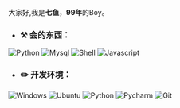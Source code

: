 大家好,我是**七鱼**，**99年**的Boy。

-  ### :hammer_and_pick: **会的东西：**

![Python](https://img.shields.io/badge/-Python-3776AB?style=flat-square&logo=Python&logoColor=white) ![Mysql](https://img.shields.io/badge/-Mysql-3776AB?style=flat-square&logo=Mysql&logoColor=white) ![Shell](https://img.shields.io/badge/-Shell-3776AB?style=flat-square&logo=Shell&logoColor=white) ![Javascript](https://img.shields.io/badge/-Javascript-3776AB?style=flat-square&logo=Javascript&logoColor=white)


- ### :pencil2: **开发环境：**

 ![Windows](https://img.shields.io/badge/-Windows_11-0078D6?style=flat-square&logo=windows&logoColor=white) ![Ubuntu](https://img.shields.io/badge/-Ubuntu-0078D6?style=flat-square&logo=Ubuntu&logoColor=white) ![Python](https://img.shields.io/badge/-Python_3.10-0078D6?style=flat-square&logo=Python&logoColor=white) ![Pycharm](https://img.shields.io/badge/-Pycharm-007ACC?style=flat-square&logo=Pycharm&logoColor=white) ![Git](https://img.shields.io/badge/-Git-F05032?style=flat-square&logo=git&logoColor=white)

<!--
**3293406747/3293406747** is a ✨ _special_ ✨ repository because its `README.md` (this file) appears on your GitHub profile.

Here are some ideas to get you started:

- 🔭 I’m currently working on ...
- 🌱 I’m currently learning ...
- 👯 I’m looking to collaborate on ...
- 🤔 I’m looking for help with ...
- 💬 Ask me about ...
- 📫 How to reach me: ...
- 😄 Pronouns: ...
- ⚡ Fun fact: ...
-->
